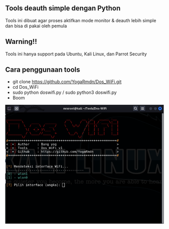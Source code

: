 ## Tools deauth simple dengan Python
Tools ini dibuat agar proses aktifkan mode monitor & deauth lebih simple dan bisa di pakai oleh pemula

## Warning!!
Tools ini hanya support pada Ubuntu, Kali Linux, dan Parrot Security

## Cara penggunaan tools
- git clone https://github.com/YogaRmdn/Dos_WiFi.git
- cd Dos_WiFi
- sudo python doswifi.py / sudo python3 doswifi.py
- Boom

![Dos-WiFi](ss.png)
